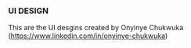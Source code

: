 ### UI DESIGN

This are the UI desgins created by Onyinye Chukwuka (https://www.linkedin.com/in/onyinye-chukwuka)